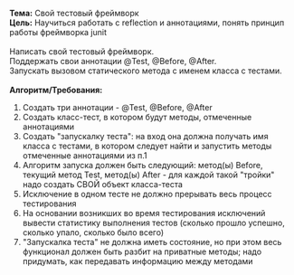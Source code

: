**Тема:** Свой тестовый фреймворк<br>
**Цель:** Научиться работать с reflection и аннотациями, понять принцип работы фреймворка junit<br><br>
Написать свой тестовый фреймворк.<br>
Поддержать свои аннотации @Test, @Before, @After.<br>
Запускать вызовом статического метода с именем класса с тестами.<br><br>
**Алгоритм/Требования:**
1. Создать три аннотации - @Test, @Before, @After
2. Создать класс-тест, в котором будут методы, отмеченные аннотациями
3. Создать "запускалку теста": на вход она должна получать имя класса с тестами, в котором следует найти и запустить методы отмеченные аннотациями из п.1
4. Алгоритм запуска должен быть следующий: метод(ы) Before, текущий метод Test, метод(ы) After - для каждой такой "тройки" надо создать СВОЙ объект класса-теста
5. Исключение в одном тесте не должно прерывать весь процесс тестирования
6. На основании возникших во время тестирования исключений вывести статистику выполнения тестов (сколько прошло успешно, сколько упало, сколько было всего)
7. "Запускалка теста" не должна иметь состояние, но при этом весь функционал должен быть разбит на приватные методы; надо придумать, как передавать информацию между методами
